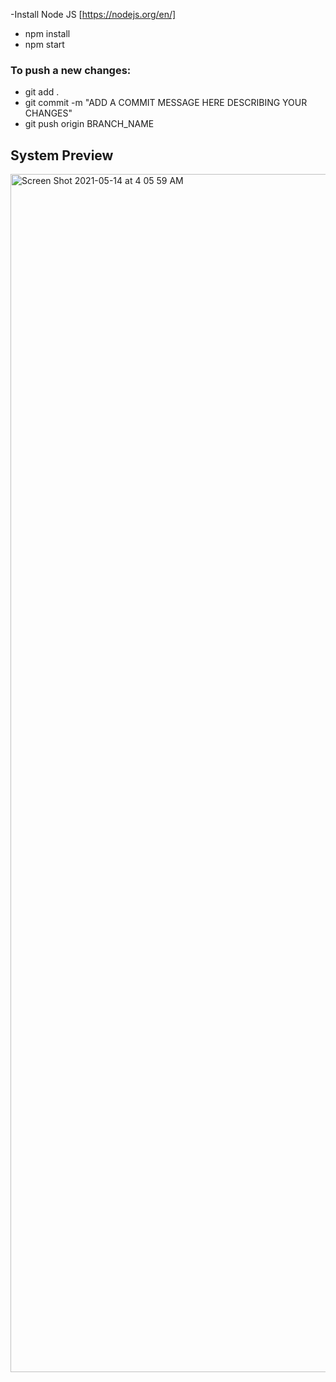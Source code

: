-Install Node JS [https://nodejs.org/en/]

<!-- 
- If you want to build from Scratch
- npm init -y //creates package.json
- npm install react react-dom
- npm install @babel/core @babel/preset-env @babel/preset-react babel-loader
- npm install webpack webpack-cli webpack-dev-server
- npm install -g webpack-dev-server
- npm install html-webpack-plugin 
- App built using:
- Created with npm init react-app techZilla-->

- npm install
- npm start
<!-- - npm run build
- npm test
- npm run eject-->

### To push a new changes: 
- git add .
- git commit -m "ADD A COMMIT MESSAGE HERE DESCRIBING YOUR CHANGES"
- git push origin BRANCH_NAME

## System Preview

<img width="1917" alt="Screen Shot 2021-05-14 at 4 05 59 AM" src="https://user-images.githubusercontent.com/26178832/118241745-7f49ad00-b46a-11eb-8512-7970a04c63cf.png">

